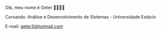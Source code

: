 Olá, meu nome é Geter 👋🎼🎵🎶


Cursando: Análise e Desenvolvimento de Sistemas - Universidade Estácio

E-mail: geter3@hotmail.com 
